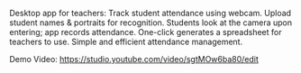 Desktop app for teachers: Track student attendance using webcam. Upload student names & portraits for recognition. Students look at the camera upon entering; app records attendance. One-click generates a spreadsheet for teachers to use. Simple and efficient attendance management.

Demo Video: https://studio.youtube.com/video/sgtMOw6ba80/edit
